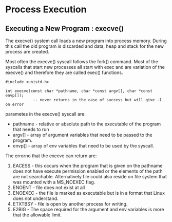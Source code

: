 # Process Execution 

## Executing a New Program : execve() 
The execve() system call loads a new program into process memory. During this call the old program
is discarded and data, heap and stack for the new process are created. 

Most often the execve() syscall follows the fork() command. Most of the syscalls that start new
processes all start with exec and are variation of the execve() and therefore they are called exec()
functions. 

```
#include <unistd.h> 

int execve(const char *pathname, char *const argv[], char *const envp[]); 
			-- never returns in the case of success but will give -1 on error

```
parametes in the execve() syscall are: 
* pathname - relative or absolute path to the executable of the program that needs to run 
* argv[] - array of argument variables that need to be passed to the program. 
* envp[] - array of env variables that need to be used by the syscall. 

The errorno that the execve can return are: 

1. EACESS - this occurs when the program that is given on the pathname does not have execute
   permission enabled or the elements of the path are not searchable. Alternatively file could also
   reside on file system that was mounted with a MS_NOEXEC flag. 
2. ENOENT - file does not exist at all 
3. ENOEXEC - the file is marked as executable but is in a format that Linux does not understand. 
4. ETXTBSY - file is open by another process for writing. 
5. E2BIG - The space required for the argument and env variables is more that the allowable limit. 


